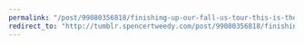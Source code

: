 ```yaml
---
permalink: "/post/99080356818/finishing-up-our-fall-us-tour-this-is-the-poster"
redirect_to: "http://tumblr.spencertweedy.com/post/99080356818/finishing-up-our-fall-us-tour-this-is-the-poster"
---
```

